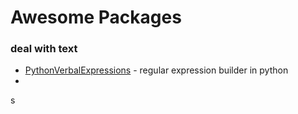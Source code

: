 # Awesome Packages

### deal with text

- [PythonVerbalExpressions](https://github.com/VerbalExpressions/PythonVerbalExpressions) - regular expression builder in python
- 
s